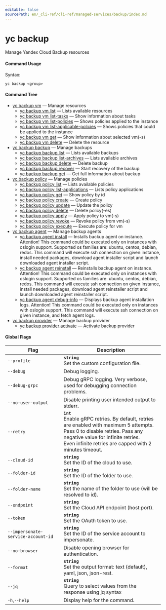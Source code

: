 ```yaml
---
editable: false
sourcePath: en/_cli-ref/cli-ref/managed-services/backup/index.md
---
```


# yc backup

Manage Yandex Cloud Backup resources

#### Command Usage

Syntax: 

`yc backup <group>`

#### Command Tree

- [yc backup vm](vm/index.md) — Manage resources
	- [yc backup vm list](vm/list.md) — Lists available resources
	- [yc backup vm list-tasks](vm/list-tasks.md) — Show information about tasks
	- [yc backup vm list-policies](vm/list-policies.md) — Shows policies applied to the instance
	- [yc backup vm list-applicable-policies](vm/list-applicable-policies.md) — Shows policies that could be applied to the instance
	- [yc backup vm get](vm/get.md) — Show information about selected vm(-s)
	- [yc backup vm delete](vm/delete.md) — Delete the resource
- [yc backup backup](backup/index.md) — Manage backups
	- [yc backup backup list](backup/list.md) — Lists available backups
	- [yc backup backup list-archives](backup/list-archives.md) — Lists available archives
	- [yc backup backup delete](backup/delete.md) — Delete backup
	- [yc backup backup recover](backup/recover.md) — Start recovery of the backup
	- [yc backup backup get](backup/get.md) — Get full information about backup
- [yc backup policy](policy/index.md) — Manage policies
	- [yc backup policy list](policy/list.md) — Lists available policies
	- [yc backup policy list-applications](policy/list-applications.md) — Lists policy applications
	- [yc backup policy get](policy/get.md) — Show policy by id
	- [yc backup policy create](policy/create.md) — Create policy
	- [yc backup policy update](policy/update.md) — Update the policy
	- [yc backup policy delete](policy/delete.md) — Delete policy(-es)
	- [yc backup policy apply](policy/apply.md) — Apply policy to vm(-s)
	- [yc backup policy revoke](policy/revoke.md) — Revoke policy from vm(-s)
	- [yc backup policy execute](policy/execute.md) — Execute policy for vm
- [yc backup agent](agent/index.md) — Manage backup agents
	- [yc backup agent install](agent/install.md) — Installs backup agent on instance. Attention! This command could be executed only on instances with oslogin support. Supported os families are: ubuntu, centos, debian, redos. This command will execute ssh connection on given instance, install needed packages, download agent installer script and launch downloaded agent installer script.
	- [yc backup agent reinstall](agent/reinstall.md) — Reinstalls backup agent on instance. Attention! This command could be executed only on instances with oslogin support. Supported os families are: ubuntu, centos, debian, redos. This command will execute ssh connection on given instance, install needed packages, download agent reinstaller script and launch downloaded agent reinstaller script.
	- [yc backup agent debug-info](agent/debug-info.md) — Displays backup agent installation logs. Attention! This command could be executed only on instances with oslogin support. This command will execute ssh connection on given instance, and fetch agent logs.
- [yc backup provider](provider/index.md) — Manage backup provider
	- [yc backup provider activate](provider/activate.md) — Activate backup provider

#### Global Flags

| Flag | Description |
|----|----|
|`--profile`|<b>`string`</b><br/>Set the custom configuration file.|
|`--debug`|Debug logging.|
|`--debug-grpc`|Debug gRPC logging. Very verbose, used for debugging connection problems.|
|`--no-user-output`|Disable printing user intended output to stderr.|
|`--retry`|<b>`int`</b><br/>Enable gRPC retries. By default, retries are enabled with maximum 5 attempts.<br/>Pass 0 to disable retries. Pass any negative value for infinite retries.<br/>Even infinite retries are capped with 2 minutes timeout.|
|`--cloud-id`|<b>`string`</b><br/>Set the ID of the cloud to use.|
|`--folder-id`|<b>`string`</b><br/>Set the ID of the folder to use.|
|`--folder-name`|<b>`string`</b><br/>Set the name of the folder to use (will be resolved to id).|
|`--endpoint`|<b>`string`</b><br/>Set the Cloud API endpoint (host:port).|
|`--token`|<b>`string`</b><br/>Set the OAuth token to use.|
|`--impersonate-service-account-id`|<b>`string`</b><br/>Set the ID of the service account to impersonate.|
|`--no-browser`|Disable opening browser for authentication.|
|`--format`|<b>`string`</b><br/>Set the output format: text (default), yaml, json, json-rest.|
|`--jq`|<b>`string`</b><br/>Query to select values from the response using jq syntax|
|`-h`,`--help`|Display help for the command.|

